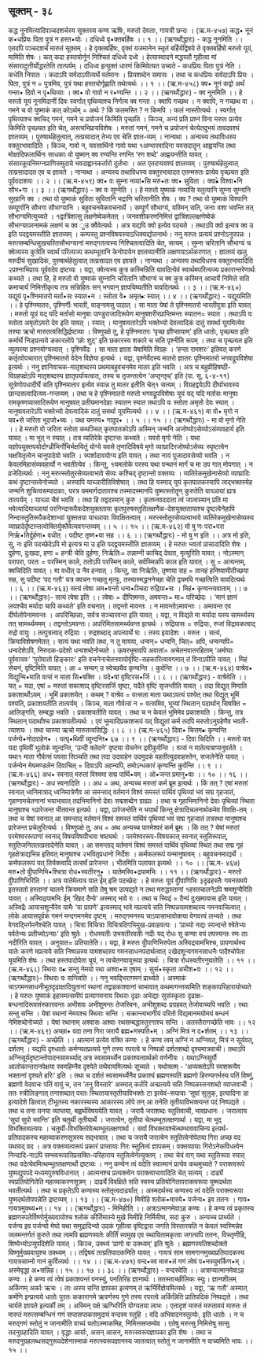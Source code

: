  ## सूक्तम् - ३८ 
कद्ध नूनमित्यादिपञ्चदशर्चस्य सूक्तस्य 
कण्व ऋषिः, मरुतो देवताः, गायत्री छन्दः । 
(ऋ.म-४५७)
कद्ध• नूनं क•धप्रियः पिता पुत्रं न हस्त•योः । 
दधिध्वे वृ•क्तबर्हिषः ।। १ ।।
(ऋगर्थोद्धारः) - कद्ध नूनमिति ।। एतदपि  पञ्चदशर्चं मारुतं सूक्तम् । हे वृक्तबर्हिषः, वृक्तं यजमानेन स्तृतं बर्हिर्यद्विषये ते वृक्तबर्हिषो मरुतो यूयं, मामिति शेषः । कत् कदा हस्तयोर्नूनं निश्चितं दधिध्वे दध्वे । हेत्यास्वादने मद्धस्तौ गृहीत्वा मां संसारादुत्तीर्योद्धरतेति तात्पर्यम् । दधिध्व इत्युक्तं धारणं किमिवेत्यत उच्यते - कधप्रियः पिता पुत्रं नेति । कधेति निपातः । कदाऽपि सर्वदाऽपीत्यर्थे वर्तमानः । प्रियशब्देन समासः । तथा च कधप्रियः सर्वदाऽपि प्रियः । पिता, पुत्रं न = पुत्रमिव, पुत्रं यथा हस्तयोर्गृह्णाति तथेत्यर्थः ।। १ ।। 
(ऋ.म-४५८)
क्व• नूनं कद्वो अर्थं गन्ता• दिवो न पृ•थिव्याः ।
क्व• वो गावो न र•ण्यन्ति ।। २ ।। 
(ऋगर्थोद्धारः) - क्व नूनमिति ।। हे मरुतो यूयं नूनमिदानीं दिवः स्वर्गात् पृथिव्याश्च निर्गत्य क्व गन्ता । क्वापि गच्छथ । न क्वापि, न गच्छथ वा । गमने च वो युष्माकं कत् कोऽर्थम् = अर्थः ? किं फलमस्ति ? न किमपि । फलं नास्तीत्यर्थः । स्वर्गात् पृथिव्याश्च क्वचिद् गमनं, गमने च प्रयोजनं किमिति पृच्छति । किञ्च, अन्यं प्रति प्रश्नं विना मरुतः प्रत्येव किमिति पृच्छ्यत इति चेत्, अस्त्यभिप्रायविशेषः । मरुतां गमनं, गमने च प्रयोजनं चेत्येतदुभयं तावदवश्यं ज्ञातव्यम् । पुरुषार्थहेतुत्वात्, तत्प्रसादात् तेभ्य एव चेति ज्ञात-व्यम्  । नान्यथा  । अन्यस्य तथाविधस्य वक्तुरभावादिति । 
किञ्च, गावो न, यवसार्थिनो गावो यथा १अम्भारवादिना यवसदातॄन्     आह्वयन्ति तथा मोक्षादिफलार्थिनः साधकाः वो युष्मान् क्व रण्यन्ति रणन्ति ‘रण शब्दे’ आह्वयन्तीति यावत् । संसारकूपनिमग्नप्राणिसमुदाये भवदाह्वानकर्तारो दुर्लभाः । अत एतदप्यवश्यं ज्ञातव्यम् । पुरुषार्थहेतुत्वात् तत्प्रसादादत एव च ज्ञायते । नान्यथा । अन्यस्य तथाविधस्य वक्तुरभावादत एतन्मरुतः प्रत्येव पृच्छ्यत इति पूर्ववदाशयः ।। २ ।।
(ऋ.म-४५९) 
क्व• वः सुम्ना नव्यां•सि मरु•तः क्व• सुविता । 
क्वा•े  विश्वा•नि सौभ•गा ।। ३ ।।
(ऋगर्थोद्धारः) - क्व वः सुम्नेति ।। हे मरुतो युष्माकं नव्यांसि स्तुत्यानि सुम्ना सुम्नानि सुखानि क्व । तथा वो युष्माकं सुविता सुवितानि भद्राणि चरितानीति शेषः । क्व ? तथा वो युष्माकं विश्वानि सम्पूर्णानि सौभगा सौभाग्यानि । बहुवचनमेकवचनार्थे । सम्पूर्णं सौभाग्यं, यस्मिन् सति, जनाः वशा भवन्ति तत् सौभाग्यमित्युच्यते । १द्वात्रिंशत्सु लक्षणेष्वेकमेतत् । जनवशीकरणनिमित्तं द्वात्रिंशल्लक्षणेष्वेकं सौभाग्यापरनामकं लक्षणं च क्व ुउ क्वैवेत्यर्थः । अत्र यद्यपि क्वो इत्येव पठ्यते । तथाऽपि क्वो इत्यत्र क्व उ इति  पदद्वयमस्तीति  ज्ञातव्यम्  ।  कम्पस्तु प्रश्नविषयस्याऽधिक्यद्योतनार्थः। 
ननु मरुतः प्रत्ययं प्रश्नोऽनुपपन्नः । मरुत्सम्बन्धिसुखचरितसौभाग्यानां मरुद्गतत्वस्य निश्चितत्वादिति चेत्, सत्यम् । सुम्ना चरितानि सौभाग्यं च क्वेत्यस्य कुत्रेति स्वार्थं परित्यज्य कथम्भूतानि केनोपायेन ज्ञातव्यानीति लक्षणयाऽर्थकरणात् । ज्ञातव्यं खलु मरुदीयं सुखादिकं, पुरुषार्थहेतुत्वात्  तत्प्रसादत एव ज्ञायते । नान्यथा । अन्यस्य तथाविधस्य वक्तुरभावादिति २प्रश्नाभिप्रायः पूर्ववदेव द्रष्टव्यः । 
यद्वा, क्वेत्यस्य कुत्र कस्मिन्निति यावदित्येवं स्वार्थमपरित्यज्य प्रकारान्तरेणार्थः कथ्यते । तथा हि, हे मरुतो वो युष्माकं सुम्नानि चरितानि सौभाग्यं च क्व कुत्र कस्मिन् आचार्ये निमित्ते सति कमाचार्यं निमित्तीकृत्य तत्र सन्निहितः सन् भगवान् ज्ञापयिष्यतीति यावदित्यर्थः ।। ३ ।।
(ऋ.म-४६०) 
यद्यूयं पृ•श्निमातरो मर्ता•सः स्यात•न । 
स्तोता वे• अमृत•ः स्यात् ।। ४ ।।
(ऋगर्थोद्धारः) - यद्यूयमिति ।। हे पृश्निमातरः, पृश्निर्गीः भारती, वाङ्नामसु पाठात् । सा माता येषां ते पृश्निमातरो भारतीपुत्रा इति यावत् । मरुतो यूयं यद् यदि मर्तासो मानुषाः पाण्डुराजादिरूपेण मानुषशरीरप्राप्तिमन्तः स्यातन= स्यात । तथाऽपि वः स्तोता अमृतोऽमरो देव इति यावत् । स्यात् । मानुषावतारेऽपि भक्तेभ्यो देवत्वादिकं दातुं समर्था यूयमित्येव तस्या ऋचो मारुतत्वसिद्धिर्द्रष्टव्या । 
विष्णुपक्षे तु, हे पृश्निमातरः ‘पृच्छ ज्ञीप्सायाम्’ इति धातोः, पृच्छ्यत इति कर्मार्थे निङ्प्रत्यये ङकारलोपे ‘छोः शुट्’ इति छकारस्य शकारे च सति पृश्नीति रूपम् । तथा च पृच्छ्यत इति व्युत्पत्त्या प्रश्नयोग्यत्वात् । पृश्निर्वेदः । सा माता ज्ञाता येषामिति विग्रहः । ‘हन्ता रामशरः’ इतिवत् करणे कर्तृत्वोपचारात् पृश्निमातरो वेदेन विज्ञेया इत्यर्थः । यद्वा, पृश्नेर्वेदस्य मातरो ज्ञातरः पृश्निमातरो भगवद्रूपविशेषा इत्यर्थः । ननु ज्ञानिवाचक-मातृशब्दस्य प्रथमाबहुवचनमेव मातर इति भवति । अत्र च बहुव्रीहिषष्ठी-विग्रहपक्षेऽपि मातृशब्दस्य ज्ञातृपर्यायत्वात्, तस्य च तृजन्तत्वेन ‘अप्तृन्तृच्’ इति (पा. सू. ६-४-११) सूत्रेणोपधादीर्घे सति पृश्निमातार इत्येव स्यान्न तु मातर  इतीति चेत्१ सत्यम् । विग्रहद्वयेऽपि दीर्घाभावस्य छान्दसत्वादित्यव-गन्तव्यम् । तथा च हे पृश्निमातरो मरुतो भगवद्रूपविशेषाः यूयं यद् यदि मर्तासः मानुषाः रामकृष्णव्यासादिरूपेण मानुषवत् प्रतीयमानदेहाः स्यातन स्यात तथाऽपि वः स्तोता अमृतो देवः स्यात् । मानुषावतारेऽपि भक्तेभ्यो देवत्वादिकं दातुं समर्था यूयमित्यर्थः ।। ४ ।। 
(ऋ.म-४६१)
मा वो• मृगो न यव•से जरिता भूदजो•ष्यः ।
पथा यमस्य• गादुप• ।। ५ ।। १५ ।।
(ऋगर्थोद्धारः) - मा वो मृगो नेति ।। हे मरुतो वो जरिता स्तोता कथञ्चित् कृतपातकोऽपि अस्मिन् जन्मनि अजोष्योऽसेव्योऽसंव्यवहार्य इति यावत् । मा भूत् न स्यात् । तत्र व्यतिरेके दृष्टान्तः कथ्यते । यवसे मृगो नेति । यथा यज्ञोपयुक्तपयोदोग्ध्रीभिर्गोभिर्भक्षयितुं योग्ये यवसे तृणादिविषये मृगो व्याघ्रादिरजोष्योऽसेव्यः स्पृष्टत्वेन भक्षयितृत्वेन  चानुपादेयो भवति । स्पर्शादावयोग्य इति यावत् । तथा नायं पूजादावसेव्यो भवति । न केवलमिहासंव्यवहार्यो न भवतीत्येव । किन्तु, १यमलोके   परस्य यथा पन्थानं मार्गं च मा उप गात् मोपगात् । न व्रजेदित्यर्थः । 
ननु मरुत्स्तोतुरसेव्यत्वाभावे सेव्यः कश्चिद् दृष्टान्तो वक्तव्यः । व्यतिरेकमुखेनासेव्यो व्याघ्रादिः कथं दृष्टान्तत्वेनोच्यते । अस्यापि याच्ञारीतिविशेषात् । तथा हि यस्माद् यूयं कृतपातकस्यापि त्वद्भक्तस्येह जन्मनि शुचित्वसम्पादकाः, परत्र यममार्गदातारश्च तस्मादस्मानपि युष्मत्स्तोतॄन्  कुरुतेति याच्ञायां ह्यत्र तात्पर्यम्  । याच्ञा चैवं भवति । तथा हि तद्वदस्मान् कुरु । कृतघ्नवददाता त्वं जात्वस्मान् प्रति मा भवेत्यादियाच्ञायां परनिन्दारूपैकदेशयुक्तताया कृतपुरुषस्तुतिलक्षणैक-देशयुक्ततायाश्च दृष्टत्वेनेहापि निन्दास्तुतिरूपैकदेशाभ्यां युक्ततया याच्ञायाः विवक्षितत्वात् । मरुत्स्तोतुरसेव्यत्वाभावे व्यतिरेकमुखेनासेव्यस्य व्याघ्रादेर्दृष्टान्तत्वोक्तिर्युक्तैवेत्यवगन्तव्यम् ।। ५ ।। १५ ।। 
(ऋ.म-४६२) 
मो षु णः परा•परा निर्ऋ•तिर्दुर्हणा• वधीत् ।
पदीष्ट तृष्ण•या सह ।। ६ ।।
(ऋगर्थोद्धारः) - मो षु ण इति ।। अत्र मो इति, सु, नः इति पदच्छेदेऽपि मो इत्यत्र मा उ इति पदद्वयमस्तीति ज्ञातव्यम् । हे मरुतः  भवतां प्रासादादिति शेषः । दुर्हणा, दुःखदा, हणा = हन्त्री चेति दुर्हणा, निर्ऋतिः= तन्नाम्नी काचिद् देवता, मृत्युरिति यावत् । नोऽस्मान् परापरा, परतः = परस्मिन् काले, ततोऽपि परस्मिन् काले, सर्वस्मिन्नपि काल इति यावत् । सु = अत्यन्तम्, क्वचिदिति यावत् । मा वधीत् उ नैव हन्यात् । किन्तु, सा निर्ऋतिः, तृष्णया सह = तानहं हनिष्यामीतीच्छया सह, सु पदीष्ट ‘पद गतौ’ यत्र क्वचन गच्छतु मृत्युः, तस्यास्मद्धननेच्छा चेति द्वयमपि गच्छत्विति यावदित्यर्थः ।। ६ ।। 
(ऋ.म-४६३) 
सत्यं त्वेषा अम•वन्तो धन्व•ञ्चिदा रुद्रिया•सः । 
मिहं• कृण्वन्त्यवाताम् ।। ७ ।। 
(ऋगर्थोद्धारः)- सत्यं त्वेषा इति ।। त्वेषाः  = दीप्तिमन्तः, अमवन्तः= मा= परिच्छेदः  ।  ‘मानं ज्ञानं लयश्चैव मर्यादा चापि कथ्यते’ इति वचनात् । तद्वन्तो मावन्तः । न मावन्तोऽमावन्तः । अमावन्त एव दीर्घलोपेनामवन्तः । अपरिच्छिन्नाः, सर्वत्र सञ्चारवन्त इति यावत् । यद्वा, न विद्यते मा मर्यादा यस्य सामर्थ्यस्य तत् सामर्थ्यममम् । तद्वन्तोऽमवन्तः। अपरिमितसामर्थ्यवन्त इत्यर्थः । रुद्रियासः = रुद्रियाः, रुजां विद्रावकत्वाद् रुद्रो वायुः । तत्पुत्रत्वाद् रुद्रियाः । रुद्रशब्दाद् अपत्यार्थे घः । तस्य इयादेशः । मरुतः । सत्यं, क्रियाविशेषणमेतत् । सत्यं यथा भवति तथा, न तु मायया, धन्वन्= धन्वनि, चित्= अपि, धन्वन्यपि= धन्वदेशेऽपि, निरुदक-प्रदेशो धन्वशब्देनोच्यते । ऊषरभूमावपि अवातां= अचेतनवातरहिताम् ‘अमोघाः पूर्ववायवः’ ‘पुरोवातो हिङ्कारः’ इति वचनेनाचेतनवायोर्वृष्टि-सहकारित्वावगमात्  तं विनाऽपीति यावत् । मिहं  सेचनं, वृष्टिमिति यावत् । आ = सम्यग् उ स्वेच्छयैव कृण्वन्ति । कुर्वन्ति  ।। ७  ।।
(ऋ.म-४६४) 
वाश्रेव• विद्युन्मि•माति वत्सं न माता सि•षक्ति ।
यदे•षां वृष्टिरस•र्जि ।। ८ ।। 
(ऋगर्थोद्धारः) - वाश्रेवेति ।।  यत् = यदा, एषां = मरुतां सकाशाद् वृष्टिरसर्जि सृष्टा, यदैते वृष्टिं सृजन्तीति यावत् । तदा विद्युत् मिमाति प्रकाशार्थोऽयम् । भूमिं प्रकाशयेत् । कथम् ? वाश्रेव = वत्सला माता यथाऽपत्यं पश्येत् तथा विद्युत् भूमिं पश्यति, प्रकाशयतीति तात्पर्यम् । किञ्च, माता गौर्वत्सं न = वत्समिव, भूम्यां स्थितान् पदार्थान् सिषक्ति = आलिङ्गति, सम्बद्धा भवति । प्रकाशयतीति यावत् । तथा च न केवलं भूमिमेव प्रकाशयति । किन्तु, तत्र स्थितान् पदार्थांश्च प्रकाशयतीत्यर्थः । एवं भूम्यादिप्रकाशरूपं यद् विद्युतां कर्म तदपि मरुतोऽनुग्रहेणैव भवती-त्याशयः । तथा चास्या ऋचो मारुतत्वसिद्धिः ।। ८ ।। 
(ऋ.म-४६५)
दिवा• चित्तम•ः कृण्वन्ति पर्जन्ये•नोदवाहेन• ।
यत्पृ•थिवीं व्युन्दन्ति• ६७  ।। ९ ।।
(ऋगर्थोद्धारः) - दिवा चिदिति ।। मरुतो यत् यदा पृथिवीं भूलोकं व्युन्दन्ति, ‘उन्दी क्लेदने’ वृष्ट्या सेचनेन द्रवीकुर्वन्ति । वत्सं न मातेत्यत्राप्यनुवर्तते । यथा१ माता गौर्वत्सं पयसा सिञ्चति तथा तदा उदवाहेन उदमुदकं वहतीत्युदवाहस्तेन, सजलेनेति यावत् । पर्जन्येन मेघमण्डलेन दिवाचित् = दिवाऽपि अह्न्यपि, तमोऽन्धकारं कृण्वन्ति कुर्वन्ति ।। ९ ।।
(ऋ.म-४६६) 
अध• स्वनात् मरुतां विश्वमा सद्म पार्थि•वम् ।
ओ•जन्त प्रमानु•षाः ।। १० ।। १६ ।। 
(ऋगर्थोद्धारः) - अध स्वनादिति ।। अध = अथ, अन्यच्च मरुतां कर्म ब्रूम इत्यर्थः । किं तत् ? एषां मरुतां स्वनात् ध्वनिमात्राद् ध्वनिमात्रेणैव आ समन्ताद् वर्तमानं विश्वं समस्तं पार्थिवं पृथिव्यां भवं सद्म गृहजातं, गृहाणामचेतनानां भयाभावात् तदभिमानिनो देवाः सद्मशब्देन ग्राह्याः । तथा च गृहाभिमानिनो देवाः पृथिव्यां स्थिता मानुषाश्च १प्रारेजन्त  भीतवन्त इत्यर्थः । यद्वा, प्रारेजन्तेति न भयार्थं किन्तु क्षेत्रादिचलनार्थकमेव  विवक्षि-तम् । तथा च येषां स्वनात् आ समन्ताद् वर्तमानं विश्वं समस्तं पार्थिवं पृथिव्यां भवं सद्म गृहजातं तत्रस्था मानुषाश्च प्रारेजन्त प्रचेलुरित्यर्थः । 
विष्णुपक्षे तु, अध = अथ अन्यच्च पारमेश्वरं कर्म ब्रूमः । किं तत् ? येषां मरुतां परमेश्वररूपाणां स्वनाद् विषयविषयीभावः षष्ठ्यर्थः । परमेश्वररूप-विषयकात् स्वनात् स्तुतिरूपात्, स्तुतिजनिततत्प्रसादेनेति यावत् । आ समन्ताद् वर्तमानं विश्वं समस्तं पार्थिवं पृथिव्यां स्थितं तथा सद्म गृहं गृहक्षेत्राद्यभिन्न इतिवत् मानुषाश्च २भवितृप्रधानो निर्देशः । कर्मफलरूपं यन्मानुषत्वम् । बहुवचनमाद्यर्थे । कर्मफलरूपं यत् तिर्यक्त्वादि    तत्सर्वं प्रारेजन्त । भीतमिति पलायत इत्यर्थः ।। १० ।। 
(ऋ.म- ४६७) 
मरु•तो वीुपाणिभि•श्चित्रा रोध•स्वतीरनु• ।
यातेमस्वि•द्रयामभिः ।। ११ ।।
(ऋगर्थोद्धारः) - मरुतो वीुपाणिभिरिति ।। अत्र यातेमेत्यत्र यात र्ईम् इति पदच्छेदः । हे मरुतः  यूयं वीुपाणिभिः ३दृढहस्तैः गमनसमये इतस्ततो हस्तानां चालने क्रियमाणे सति तेषु श्रम उत्पद्यते न तथा मरुद्धस्तानां १हस्तचालनेऽपि श्रमशून्यैरिति यावत् । अस्विद्रयामभिः ईम् ‘खिद दैन्ये’ अस्माद् भावे रः । तथा च स्विद्रं = दैन्यं दुःखमायास इति यावत् । अस्विद्रैः आयासशून्यैरेव यामैः ‘या प्रापणे’ इत्यस्माद् भावे मप्रत्यये सति निष्पन्नयामशब्दस्य गमनवाचित्वात् । लोके आयासपूर्वकं गमनं मन्दगमनमेव दृष्टम् । मरुद्गमनस्य चाऽयासाभावोक्त्या वेगवत्त्वं लभ्यते । तथा वेगवद्भिर्गमनैश्चेति यावत् । चित्रा विचित्राः विचित्रदिगभिमुख-प्रवाहवत्यः । ‘प्राच्यो नद्यः स्यन्दन्ते श्वेतेभ्यः पर्वतेभ्यः प्रतीच्योऽन्याः’ इति श्रुतेः । रोधस्वतीः उभयतीरवतीः नदीः यद् रोधः सु कण्वा वयं तपस्यन्तः स्मः ताः नदीरिति यावत् । अनुयात= प्रतियातेति।। यद्वा, हे मरुतः वीुपाणिभिरुपेता अस्विद्रयामभिश्च, प्रापणार्थस्य यातेः करणे मप्रत्यये सति निष्पन्नस्य यामशब्दस्य गमनसाधनपदार्थत्वात् २खेदशून्यगमनसाधनैः पादैश्चोपेता यूयमिति शेषः । तथा हस्तपादोपेता यूयं, न त्वचेतनवायुरूपा इत्यर्थः । चित्रा रोधस्वतीरनुयातेति ।। ११ ।। 
(ऋ.म-४६८)
स्थिराः व•ः सन्तु नेमयो रथा अश्वा•स एषाम् । 
सुसं•स्कृता अभीश•वः ।। १२ ।। 
(ऋगर्थोद्धारः)- स्थिराः वः सन्त्विति ।। ननु भवद्भिरागमनं प्रार्थ्यते । अस्माकं चाऽगमनसाधनीभूतदृढाक्षादियुतानां रथानां तद्वाहकाश्वानां चाभावात् कथमागन्तव्यमिति शङ्कापरिहारायोच्यते । हे मरुतः युष्माकं इहास्मत्समीपं प्रत्यागमनाय स्थिराः दृढाः अभेद्याः सुसंस्कृताः दृढाक्ष-बन्धनादिरूपसंस्कारवन्तः अभीशवः अभीशुमन्तः तेजस्विनः, अभीशुशब्दः प्रग्रहवत् तेजोवाच्यपि भवति । रथाः सन्तु सन्ति । येषां रथानां नेमयश्च स्थिराः सन्ति । चक्रान्त्यभागीयं परितो विद्यमानमयोमयं बन्धनं नेमिशब्देनोच्यते । येषां रथानाम् अश्वासः अश्वाः रथसम्बद्धास्तुरगाश्च सन्ति । अतस्तैरागच्छेति भावः ।। १२ ।। 
(ऋ.म-४६९) 
अच्छा• वदा तना गिरा जरायै ब्रह्म•णस्पति•म् ।
अग्निं मित्रं न द•र्शतम् ।। १३ ।।
(ऋगर्थोद्धारः) - अच्छेति ।। आत्मानं प्रत्येव वक्ति कण्वः । हे कण्व त्वम् अग्निं न अग्निवत्, मित्रं न सूर्यवत्, दर्शतम् । यद्यपि दृश्धातोः कर्मण्यतप्रत्यये गुणे तस्य रपरत्वे च निष्पन्नो दर्शतशब्दो दृश्यमात्रवाची। तथाऽपि अग्निसूर्यदृष्टान्तोपादनसामर्थ्याद् अत्र स्वसामर्थ्येन प्रकाश्यत्वार्थको वर्णनीयः । यथाऽग्निसूर्यौ आलोकान्तरानपेक्षया स्वमहिम्नैव दृश्येते तथैवायमित्यर्थः सूच्यते । यथोक्तम् - ‘अव्यक्तोऽपि स्वशक्त्यैव भक्तानां दृश्यते हरिः’ इति । तथा च दर्शतं स्वसामर्थ्येनैव प्रकाश्यं ब्रह्मणस्पतिं ब्रह्मणो हिरण्यगर्भस्य पतिं विष्णुं, ब्रह्मणो वेदवाचः पतिं वायुं च, तन ‘तनु विस्तारे’ अस्मात् कर्तरि अच्प्रत्यये सति निष्पन्नस्तनशब्दो व्याप्तवाची । ततः स्त्रीलिङ्गात् तनाशब्दात् परतः स्थितायास्तृतीयाविभक्तेः टा इत्येवं-रूपायाः ‘सुपां सुलुक्, इत्यादिना डा इत्यादेशे डित्वात् टीभूतस्य नकारस्थस्य आकारस्य लोपे तन् आ तनेति तृतीयाविभक्त्यन्तं पदं निष्पद्यते । तथा च तना तनया व्याप्तया, बह्वर्थविषययेति यावत् । जरायै जराशब्दः  स्तुतिवाची, भावप्रधानः । जरात्वाय ‘सुपां सुपो भवन्ति’ इति चतुर्थी तृतीयार्थे । जरात्वेन, तृतीया चेत्थम्भूतलक्षणार्था । यद्वा, मा भूद्  विभक्तिव्यत्ययः । चतुर्थी-विभक्तिरेवेत्थम्भूतलक्षणार्था । सर्वा विभक्तयश्चेत्थम्भाववाचिन्य इत्यर्थ-प्रतिपादकस्य महाव्याकरणसूत्रस्य सद्भावात् । तथा च जरायै जरात्वेन स्तुतित्वेनोपेतया गिरा अच्छ वद यथावद् वद । अत्र वक्तव्यत्वरूपं प्रकारं प्राप्तायाः गिरः स्तुतित्वं ज्ञापकम्। वक्तव्यायाः गिरोऽनेकविधत्वेन निन्दादि-नाऽपि सम्भवरूपातिप्रसक्ति-परिहाराय स्तुतित्वेनेत्युक्तम् । तथा चेयं वाग् यथा स्तुतिरूपा स्यात् तथा वदेत्येवमित्थम्भूतलक्षणार्थो द्रष्टव्यः । ननु कण्वेन  त्वं वदेति स्वात्मानं प्रत्येव कथमुच्यते ? पराक्त्वरूपे युष्मद्युपपदे मध्यमपुरुषविधानात्  । आत्मनश्च  प्रत्यक्त्वेन पराक्त्वाभावादिति चेत् सत्यम् । दार्ढ्ये स्वप्रतियोगितेति महाव्याकरणसूत्रम् । दार्ढ्ये विवक्षिते सति स्वस्य प्रतियोगितापराक्त्वरूपा युष्मदर्थता भवतीत्यर्थः । तथा च प्रकृतेऽपि कण्वस्य स्तोतृत्वदार्ढ्यात् । अस्मदर्थस्य कण्वस्य त्वं वदेति पराक्त्वरूपा युष्मदर्थतोपपन्नेति द्रष्टव्यम् ।। १३ ।। 
(ऋ.म-४७०) 
मिमीहि श्लोक•मास्ये• पर्जन्य• इव ततनः ।
गाय• गायत्रमुक्थ्य•म्।। १४ ।।
(ऋगर्थोद्धारः) - मिमिहीति ।। अत्राऽत्मानमेवाऽह कण्वः । हे कण्व त्वं प्रकृतस्य ब्रह्मणस्पतेर्विष्णोर्मुख्यवायोश्च श्लोकं कीर्तिमास्ये मुखे मिमीहि निर्मिमीष्व, सदा कुरु । अन्यच्च प्रार्थ्यते । पर्जन्य इव पर्जन्यो मेघो यथा समुद्रादिभ्यो उदकं गृहीत्वा वृष्टिद्वारा जगति विस्तारयति न केवलं स्वस्मिन्नेव जलमन्तर्गतं कुरुते तथा त्वमपि ब्रह्मणस्पतेः कीर्तिं स्वमुख एव स्थायितामकृत्वा जगत्यपि ततनः, विस्तृणीहि, शिष्येभ्योऽप्युपदिशेति यावत् । किञ्च, उक्थ्यं ‘प्राणो वा उक्थ्यम्’ इति श्रुतेः । ब्रह्मणस्पतिशब्दोक्तो विष्णुर्मुख्यवायुश्च उक्थ्यम् ।।  तद्विषयं तत्प्रतिपादकमिति यावत् । गायत्रं साम सामगानमुख्यप्रतिपादकस्य गायत्रसाम्नो गानं कुर्वित्यर्थः ।। १४ ।। 
(ऋ.म-४७१) 
वन्द•स्व मारु•तं गणं त्वेषं प•नस्युमर्किण•म् ।
अस्मेवृद्धा अ•सन्निह।। १५ ।। १७ ।। ३८ ।। 
(ऋगर्थोद्धारः) - वन्दस्वेति ।। अत्राप्यात्मानमेवाऽह कण्वः । हे कण्व त्वं त्वेषं प्रकाशवन्तं पनस्युं, पनतिरिह ज्ञानार्थः । ततस्ताच्छीलिकः  स्युः। ज्ञानशीलम् अर्किणम् अर्काः ऋचः । ताः अस्य सन्ति ज्ञापका इत्यणम् तं ऋर्भिर्विज्ञेयमित्यर्थः । यद्वा, ‘ऋ गतौ’ अस्मात् कर्मणि इन्प्रत्यये धातोः पुरतः ककारागमे ऋवर्णस्य गुणे तस्य रपरत्वे अर्किन्निति प्रातिपदिकं निष्पद्यते । तथा चार्यते ज्ञायते इत्यर्की तम् । अस्मिन् पक्षे ऋग्भिरिति योग्यतया लाभः । एतादृशं मारुतं मरुतामयं मारुतः तं मारुतं मरुत्सम्बन्धिनं गणं सप्तसप्तकसमुदायं वन्दस्व स्तुहि  । वदि अभिवादनस्तुत्योः, इति धातोः । न च मरुद्गणं स्तोतुं न जानामीति वाच्यं यतोऽस्माकमिह, निमित्तसप्तम्येव । एतेषु मरुत्सु निमित्तेषु सत्सु तदनुग्रहादिति यावत् । वृद्धाः आर्याः, असन् आसन्, मरुत्स्वरूपज्ञापका इति शेषः । तथा च मरुदनुग्रहलब्धसद्गुरूपदेशेनास्माकं  मरुत्स्वरूपज्ञानस्य जातत्वात् स्तोतुं न जानामीति न वाच्यमिति भावः ।। १५ ।।
